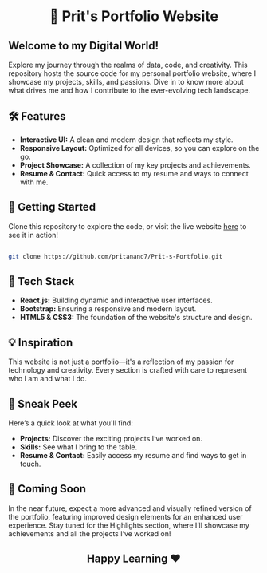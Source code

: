 <h1 align = "center" >🌟 Prit's Portfolio Website </h1>
<h2><strong>Welcome to my Digital World!</strong></h2>
Explore my journey through the realms of data, code, and creativity. This repository hosts the source code for my personal portfolio website, where I showcase my projects, skills, and passions. Dive in to know more about what drives me and how I contribute to the ever-evolving tech landscape.

## 🛠 Features 

- **Interactive UI:** A clean and modern design that reflects my style.
- **Responsive Layout:** Optimized for all devices, so you can explore on the go.
- **Project Showcase:** A collection of my key projects and achievements.
- **Resume & Contact:** Quick access to my resume and ways to connect with me.


## 🚀 Getting Started
Clone this repository to explore the code, or visit the live website [here](https://core-prit.netlify.app/) to see it in action!

```bash

git clone https://github.com/pritanand7/Prit-s-Portfolio.git
```

## 🔧 Tech Stack
- **React.js:** Building dynamic and interactive user interfaces.
- **Bootstrap:** Ensuring a responsive and modern layout.
- **HTML5 & CSS3:** The foundation of the website's structure and design.

## 💡 Inspiration
This website is not just a portfolio—it's a reflection of my passion for technology and creativity. Every section is crafted with care to represent who I am and what I do.

## 👀 Sneak Peek
Here’s a quick look at what you'll find:
- **Projects:** Discover the exciting projects I’ve worked on.
- **Skills:** See what I bring to the table.
- **Resume & Contact:** Easily access my resume and find ways to get in touch.

## 🚧 Coming Soon
In the near future, expect a more advanced and visually refined version of the portfolio, featuring improved design elements for an enhanced user experience. Stay tuned for the Highlights section, where I’ll showcase my achievements and all the projects I’ve worked on!

<h2 align = "center"> Happy Learning ❤️ </h2>
